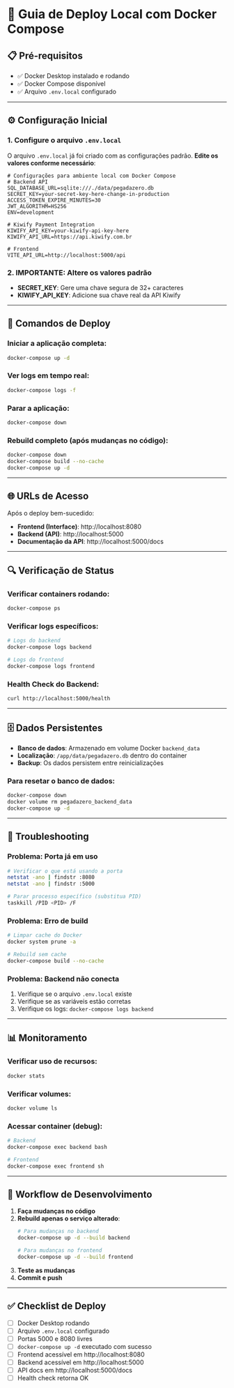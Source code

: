 # 🐳 Guia de Deploy Local com Docker Compose

## 📋 Pré-requisitos

- ✅ Docker Desktop instalado e rodando
- ✅ Docker Compose disponível
- ✅ Arquivo `.env.local` configurado

---

## ⚙️ Configuração Inicial

### 1. Configure o arquivo `.env.local`

O arquivo `.env.local` já foi criado com as configurações padrão. **Edite os valores conforme necessário**:

```env
# Configurações para ambiente local com Docker Compose
# Backend API
SQL_DATABASE_URL=sqlite:///./data/pegadazero.db
SECRET_KEY=your-secret-key-here-change-in-production
ACCESS_TOKEN_EXPIRE_MINUTES=30
JWT_ALGORITHM=HS256
ENV=development

# Kiwify Payment Integration
KIWIFY_API_KEY=your-kiwify-api-key-here
KIWIFY_API_URL=https://api.kiwify.com.br

# Frontend
VITE_API_URL=http://localhost:5000/api
```

### 2. **IMPORTANTE**: Altere os valores padrão

- **SECRET_KEY**: Gere uma chave segura de 32+ caracteres
- **KIWIFY_API_KEY**: Adicione sua chave real da API Kiwify

---

## 🚀 Comandos de Deploy

### **Iniciar a aplicação completa:**
```bash
docker-compose up -d
```

### **Ver logs em tempo real:**
```bash
docker-compose logs -f
```

### **Parar a aplicação:**
```bash
docker-compose down
```

### **Rebuild completo (após mudanças no código):**
```bash
docker-compose down
docker-compose build --no-cache
docker-compose up -d
```

---

## 🌐 URLs de Acesso

Após o deploy bem-sucedido:

- **Frontend (Interface)**: http://localhost:8080
- **Backend (API)**: http://localhost:5000
- **Documentação da API**: http://localhost:5000/docs

---

## 🔍 Verificação de Status

### Verificar containers rodando:
```bash
docker-compose ps
```

### Verificar logs específicos:
```bash
# Logs do backend
docker-compose logs backend

# Logs do frontend  
docker-compose logs frontend
```

### Health Check do Backend:
```bash
curl http://localhost:5000/health
```

---

## 🗄️ Dados Persistentes

- **Banco de dados**: Armazenado em volume Docker `backend_data`
- **Localização**: `/app/data/pegadazero.db` dentro do container
- **Backup**: Os dados persistem entre reinicializações

### Para resetar o banco de dados:
```bash
docker-compose down
docker volume rm pegadazero_backend_data
docker-compose up -d
```

---

## 🐛 Troubleshooting

### **Problema**: Porta já em uso
```bash
# Verificar o que está usando a porta
netstat -ano | findstr :8080
netstat -ano | findstr :5000

# Parar processo específico (substitua PID)
taskkill /PID <PID> /F
```

### **Problema**: Erro de build
```bash
# Limpar cache do Docker
docker system prune -a

# Rebuild sem cache
docker-compose build --no-cache
```

### **Problema**: Backend não conecta
1. Verifique se o arquivo `.env.local` existe
2. Verifique se as variáveis estão corretas
3. Verifique os logs: `docker-compose logs backend`

---

## 📊 Monitoramento

### Verificar uso de recursos:
```bash
docker stats
```

### Verificar volumes:
```bash
docker volume ls
```

### Acessar container (debug):
```bash
# Backend
docker-compose exec backend bash

# Frontend  
docker-compose exec frontend sh
```

---

## 🔄 Workflow de Desenvolvimento

1. **Faça mudanças no código**
2. **Rebuild apenas o serviço alterado**:
   ```bash
   # Para mudanças no backend
   docker-compose up -d --build backend
   
   # Para mudanças no frontend
   docker-compose up -d --build frontend
   ```
3. **Teste as mudanças**
4. **Commit e push**

---

## ✅ Checklist de Deploy

- [ ] Docker Desktop rodando
- [ ] Arquivo `.env.local` configurado
- [ ] Portas 5000 e 8080 livres
- [ ] `docker-compose up -d` executado com sucesso
- [ ] Frontend acessível em http://localhost:8080
- [ ] Backend acessível em http://localhost:5000
- [ ] API docs em http://localhost:5000/docs
- [ ] Health check retorna OK